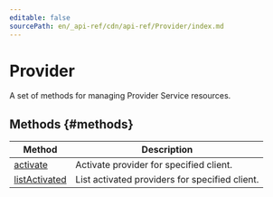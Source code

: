 ```yaml
---
editable: false
sourcePath: en/_api-ref/cdn/api-ref/Provider/index.md
---
```


# Provider
A set of methods for managing Provider Service resources.

## Methods {#methods}
Method | Description
--- | ---
[activate](activate.md) | Activate provider for specified client.
[listActivated](listActivated.md) | List activated providers for specified client.